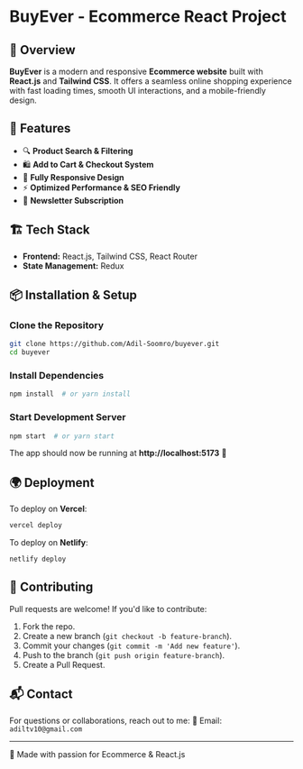 # BuyEver - Ecommerce React Project


## 🛒 Overview
**BuyEver** is a modern and responsive **Ecommerce website** built with **React.js** and **Tailwind CSS**. It offers a seamless online shopping experience with fast loading times, smooth UI interactions, and a mobile-friendly design.

## 🚀 Features
- 🔍 **Product Search & Filtering**
- 🛍️ **Add to Cart & Checkout System**
- 📱 **Fully Responsive Design**
- ⚡ **Optimized Performance & SEO Friendly**
- 📧 **Newsletter Subscription**

## 🏗️ Tech Stack
- **Frontend:** React.js, Tailwind CSS, React Router
- **State Management:** Redux 

## 📦 Installation & Setup
### Clone the Repository
```bash
git clone https://github.com/Adil-Soomro/buyever.git
cd buyever
```

### Install Dependencies
```bash
npm install  # or yarn install
```

### Start Development Server
```bash
npm start  # or yarn start
```

The app should now be running at **http://localhost:5173** 🚀

## 🌍 Deployment
To deploy on **Vercel**:
```bash
vercel deploy
```
To deploy on **Netlify**:
```bash
netlify deploy
```

## 🤝 Contributing
Pull requests are welcome! If you'd like to contribute:
1. Fork the repo.
2. Create a new branch (`git checkout -b feature-branch`).
3. Commit your changes (`git commit -m 'Add new feature'`).
4. Push to the branch (`git push origin feature-branch`).
5. Create a Pull Request.

## 📬 Contact
For questions or collaborations, reach out to me:
📧 Email: `adiltv10@gmail.com`

---
💙 Made with passion for Ecommerce & React.js

